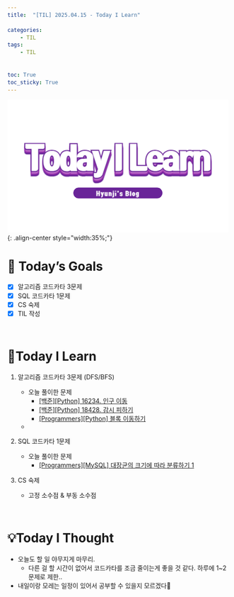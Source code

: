 ```yaml
---
title:  "[TIL] 2025.04.15 - Today I Learn" 

categories: 
    - TIL
tags: 
    - TIL


toc: True
toc_sticky: True
---
```


![TIL](/assets/images/TIL3.png){: .align-center style="width:35%;"}

# 🎯 Today’s Goals
- [x]  알고리즘 코드카타 3문제
- [x]  SQL 코드카타 1문제
- [x]  CS 숙제
- [x]  TIL 작성

<br>

# 👀Today I Learn

1. 알고리즘 코드카타 3문제 (DFS/BFS)

   - 오늘 풀이한 문제
     - [[백준][Python] 16234. 인구 이동](https://hzi09.github.io/python_boj/python_18428/)
     - [[백준][Python] 18428. 감시 피하기](https://hzi09.github.io/python_boj/python_18428)
     - [[Programmers][Python] 블록 이동하기](https://hzi09.github.io/mysql_programmers/pg_python_60063/)
   - 

2. SQL 코드카타 1문제

   - 오늘 풀이한 문제
     - [[Programmers][MySQL] 대장균의 크기에 따라 분류하기 1](https://hzi09.github.io/mysql_programmers/pg_sql_299307/)

3. CS 숙제

   - 고정 소수점 & 부동 소수점


<br>

# 💡Today I Thought

- 오늘도 할 일 야무지게 마무리. 
  - 다른 걸 할 시간이 없어서 코드카타를 조금 줄이는게 좋을 것 같다. 하루에 1~2문제로 제한..
- 내일이랑 모레는 일정이 있어서 공부할 수 있을지 모르겠다🥺